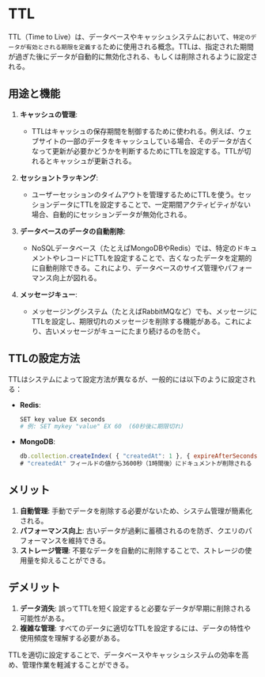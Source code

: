 # TTL

TTL（Time to Live）は、データベースやキャッシュシステムにおいて、`特定のデータが有効とされる期限を定義する`ために使用される概念。TTLは、指定された期間が過ぎた後にデータが自動的に無効化される、もしくは削除されるように設定される。

## 用途と機能

1. **キャッシュの管理**:
    - TTLはキャッシュの保存期間を制御するために使われる。例えば、ウェブサイトの一部のデータをキャッシュしている場合、そのデータが古くなって更新が必要かどうかを判断するためにTTLを設定する。TTLが切れるとキャッシュが更新される。

2. **セッショントラッキング**:
    - ユーザーセッションのタイムアウトを管理するためにTTLを使う。セッションデータにTTLを設定することで、一定期間アクティビティがない場合、自動的にセッションデータが無効化される。

3. **データベースのデータの自動削除**:
    - NoSQLデータベース（たとえばMongoDBやRedis）では、特定のドキュメントやレコードにTTLを設定することで、古くなったデータを定期的に自動削除できる。これにより、データベースのサイズ管理やパフォーマンス向上が図れる。

4. **メッセージキュー**:
    - メッセージングシステム（たとえばRabbitMQなど）でも、メッセージにTTLを設定し、期限切れのメッセージを削除する機能がある。これにより、古いメッセージがキューにたまり続けるのを防ぐ。

## TTLの設定方法

TTLはシステムによって設定方法が異なるが、一般的には以下のように設定される：

- **Redis**:

    ```sh
    SET key value EX seconds
    # 例: SET mykey "value" EX 60  (60秒後に期限切れ)
    ```

- **MongoDB**:

    ```js
    db.collection.createIndex( { "createdAt": 1 }, { expireAfterSeconds: 3600 } )
    # "createdAt" フィールドの値から3600秒（1時間後）にドキュメントが削除される
    ```

## メリット

1. **自動管理**: 手動でデータを削除する必要がないため、システム管理が簡素化される。
2. **パフォーマンス向上**: 古いデータが過剰に蓄積されるのを防ぎ、クエリのパフォーマンスを維持できる。
3. **ストレージ管理**: 不要なデータを自動的に削除することで、ストレージの使用量を抑えることができる。

## デメリット

1. **データ消失**: 誤ってTTLを短く設定すると必要なデータが早期に削除される可能性がある。
2. **複雑な管理**: すべてのデータに適切なTTLを設定するには、データの特性や使用頻度を理解する必要がある。

TTLを適切に設定することで、データベースやキャッシュシステムの効率を高め、管理作業を軽減することができる。
